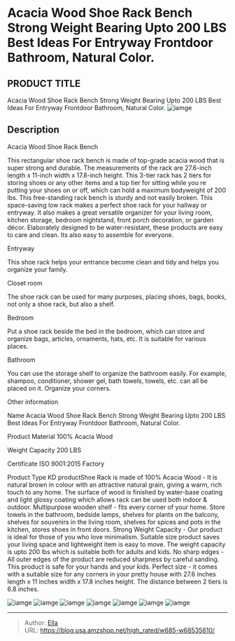 # Acacia Wood Shoe Rack Bench Strong Weight Bearing Upto 200 LBS Best Ideas For Entryway Frontdoor Bathroom, Natural Color.


## PRODUCT TITLE 

Acacia Wood Shoe Rack Bench Strong Weight Bearing Upto 200 LBS Best Ideas For Entryway Frontdoor Bathroom, Natural Color.
![iamge](https://b2bfiles1.gigab2b.cn/image/wkseller/4975/20230814_b30a576f63d369a4dfcadb5c961f930b.jpg)

## Description

Acacia Wood Shoe Rack Bench

This rectangular shoe rack bench is made of top-grade acacia wood that is super strong and durable. The measurements of the rack are 27.6-inch length x 11-inch width x 17.8-inch height. This 3-tier rack has 2 tiers for storing shoes or any other items and a top tier for sitting while you re putting your shoes on or off, which can hold a maximum bodyweight of 200 lbs. This free-standing rack bench is sturdy and not easily broken. This space-saving low rack makes a perfect shoe rack for your hallway or entryway. It also makes a great versatile organizer for your living room, kitchen storage, bedroom nightstand, front porch decoration, or garden décor. Elaborately designed to be water-resistant, these products are easy to care and clean. Its also easy to assemble for everyone.



















Entryway

This shoe rack helps your entrance become clean and tidy and helps you organize your family.








Closet room

The shoe rack can be used for many purposes, placing shoes, bags, books, not only a shoe rack, but also a shelf.








Bedroom

Put a shoe rack beside the bed in the bedroom, which can store and organize bags, articles, ornaments, hats, etc. It is suitable for various places.








Bathroom

You can use the storage shelf to organize the bathroom easily. For example, shampoo, conditioner, shower gel, bath towels, towels, etc. can all be placed on it. Organize your corners.






Other information




Name
Acacia Wood Shoe Rack Bench Strong Weight Bearing Upto 200 LBS Best Ideas For Entryway Frontdoor Bathroom, Natural Color.


Product Material
100% Acacia Wood


Weight Capacity
200 LBS


Certificate
ISO 9001:2015 Factory


Product Type
KD productShoe Rack is made of 100% Acacia Wood - It is natural brown in colour with an attractive natural grain, giving a warm, rich touch to any home. The surface of wood is finished by water-base coating and light glossy coating which allows rack can be used both indoor &amp; outdoor.
Multipurpose wooden shelf - fits every corner of your home. Store towels in the bathroom, bedside lamps, shelves for plants on the balcony, shelves for souvenirs in the living room, shelves for spices and pots in the kitchen, stores shoes in front doors.
Strong Weight Capacity - Our product is ideal for those of you who love minimalism. Suitable size product saves your living space and lightweight item is easy to move. The weight capacity is upto 200 lbs which is suitable both for adults and kids.
No sharp edges - All outer edges of the product are reduced sharpness by careful sanding. This product is safe for your hands and your kids.
Perfect size - it comes with a suitable size for any corners in your pretty house with 27.6 inches length x 11 inches width x 17.8 inches height. The distance between 2 tiers is 6.8 inches.






![iamge](https://b2bfiles1.gigab2b.cn/image/wkseller/4975/20230810_603bf220dd77be0660d63366403a6e53.png)
![iamge](https://b2bfiles1.gigab2b.cn/image/wkseller/4975/20230815_f64ddb2c58be5b14631810090f31f7be.png)
![iamge](https://b2bfiles1.gigab2b.cn/image/wkseller/4975/20230810_5c3e1f7d21a07ce9f4960c35390a46ef.jpg)
![iamge](https://b2bfiles1.gigab2b.cn/image/wkseller/4975/20230810_60ebf1f33dcff1d33f032e23c1c0483b.jpg)
![iamge](https://b2bfiles1.gigab2b.cn/image/wkseller/4975/20230810_d404ab6113d78363cfd0b769b603bcbc.jpg)
![iamge](https://b2bfiles1.gigab2b.cn/image/wkseller/4975/20230810_298a2f248dbcb7c8af4b4b0f7f606522.jpg)
![iamge](https://b2bfiles1.gigab2b.cn/image/wkseller/4975/20230810_0874d085158239b04623679d5962c683.jpg)


---

> Author: [Ella](https://blog.usa.amzshop.net/)  
> URL: https://blog.usa.amzshop.net/high_rated/w685-w68535810/  

